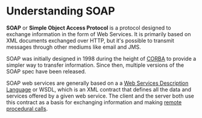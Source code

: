 # Understanding SOAP

**SOAP** or **Simple Object Access Protocol** is a protocol designed to exchange information in the form of Web Services. It is primarily based on XML documents exchanged over HTTP, but it's possible to transmit messages through other mediums like email and JMS.

SOAP was initially designed in 1998 during the height of [CORBA](https://en.wikipedia.org/wiki/Common_Object_Request_Broker_Architecture) to provide a simpler way to transfer information. Since then, multiple versions of the SOAP spec have been released.

SOAP web services are generally based on a a [Web Services Description Language](https://en.wikipedia.org/wiki/Web_Services_Description_Language) or WSDL, which is an XML contract that defines all the data and services offered by a given web service. The client and the server both use this contract as a basis for exchanging information and making [remote procedural calls](https://en.wikipedia.org/wiki/Remote_procedure_call).
